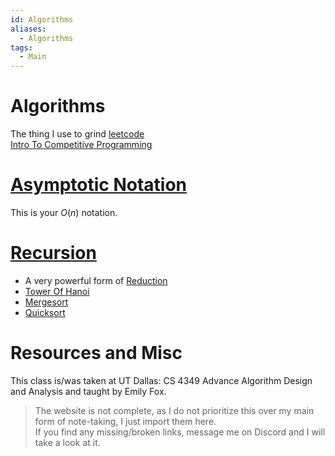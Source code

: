 ```yaml
---
id: Algorithms
aliases:
  - Algorithms
tags:
  - Main
---
```



# Algorithms
The thing I use to grind [leetcode](https://leetcode.com/u/brayanMuniz/)  
[Intro To Competitive Programming](https://www.youtube.com/watch?v=tZ5FBBnHfm4) 


# [Asymptotic Notation](./Asymptotic%20Notation)
This is your $O(n)$ notation.  

# [**Recursion**](./Recursion)
- A very powerful form of [Reduction](./Reductions)
- [Tower Of Hanoi](./Tower-Of-Hanoi.md)
- [Mergesort](./Mergesort.md)
- [Quicksort](./Quicksort.md)



# Resources and Misc 
This class is/was taken at UT Dallas: CS 4349 Advance Algorithm Design and Analysis and taught by Emily Fox.   

> The website is not complete, as I do not prioritize this over my main form of note-taking, I just import them here.  
> If you find any missing/broken links, message me on Discord and I will take a look at it.  



